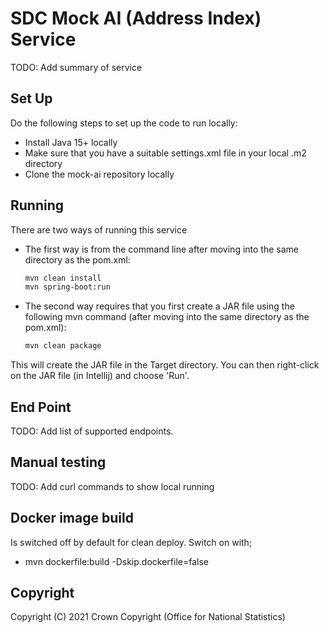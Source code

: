 # SDC Mock AI (Address Index) Service
TODO: Add summary of service


## Set Up
Do the following steps to set up the code to run locally:
* Install Java 15+ locally
* Make sure that you have a suitable settings.xml file in your local .m2 directory
* Clone the mock-ai repository locally


## Running

There are two ways of running this service

* The first way is from the command line after moving into the same directory as the pom.xml:
    ```bash
    mvn clean install
    mvn spring-boot:run
    ```
* The second way requires that you first create a JAR file using the following mvn command (after moving into the same directory as the pom.xml):
    ```bash
    mvn clean package
    ```
This will create the JAR file in the Target directory. You can then right-click on the JAR file (in Intellij) and choose 'Run'.


## End Point

TODO: Add list of supported endpoints.


## Manual testing

TODO: Add curl commands to show local running


## Docker image build
Is switched off by default for clean deploy. Switch on with;

* mvn dockerfile:build -Dskip.dockerfile=false


## Copyright
Copyright (C) 2021 Crown Copyright (Office for National Statistics)
